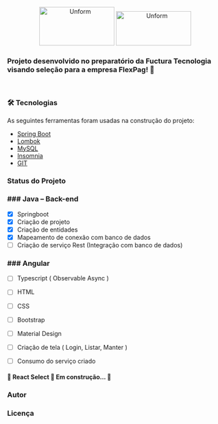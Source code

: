<p align="center">
  
  <img src="https://site.flexpag.com/wp-content/uploads/2018/05/logo@2x.png" height="90" width="175" alt="Unform" />
  <img src="https://lh3.googleusercontent.com/proxy/1fu9p5FQtTdX9m1ruYfDH-n5IDF-29XOu1tfDI606C_zwL7KGRbQtjy0AEfpKnN_MVYoXK6sy_NW3Dmv0ISDU46QWGQiaNuSx9H4RmPvR5yFSY4AJilHFvyWC6_jsd0X-8NrcXGy" height="80" width="175" alt="Unform" />
  
  
</p>

<h3>
  Projeto desenvolvido no preparatório da Fuctura Tecnologia visando seleção para a empresa FlexPag! 🚀
</h3>

<br>

### 🛠 Tecnologias

As seguintes ferramentas foram usadas na construção do projeto:

- [Spring Boot](https://spring.io/)
- [Lombok](https://projectlombok.org/)
- [MySQL](https://www.mysql.com/)
- [Insomnia](https://insomnia.rest/)
- [GIT](https://git-scm.com/)


<div>

### Status do Projeto

<h3>### Java – Back-end</h3>

- [x] Springboot
- [x] Criação de projeto
- [x] Criação de entidades
- [x] Mapeamento de conexão com banco de dados
- [ ] Criação de serviço Rest (Integração com banco de dados)

<h3>### Angular</h3>

- [ ] Typescript ( Observable Async )
- [ ] HTML
- [ ] CSS
- [ ] Bootstrap
- [ ] Material Design
- [ ] Criação de tela ( Login, Listar, Manter )
- [ ] Consumo do serviço criado



<h4> 
	🚧  React Select 🚀 Em construção...  🚧
</h4>

### Autor


### Licença


</div>


